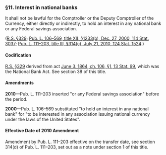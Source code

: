 ### §11. Interest in national banks ###

It shall not be lawful for the Comptroller or the Deputy Comptroller of the Currency, either directly or indirectly, to hold an interest in any national bank or any Federal savings association.

([R.S. §329](/statviewer.htm?volume=rs&page=55); [Pub. L. 106–569, title XII, §1233(b), Dec. 27, 2000, 114 Stat. 3037](/statviewer.htm?volume=114&page=3037); [Pub. L. 111–203, title III, §314(c), July 21, 2010, 124 Stat. 1524](/statviewer.htm?volume=124&page=1524).)

#### Codification ####

[R.S. §329](/statviewer.htm?volume=rs&page=55) derived from act [June 3, 1864, ch. 106, §1, 13 Stat. 99](/statviewer.htm?volume=13&page=99), which was the National Bank Act. See section 38 of this title.

#### Amendments ####

**2010**—Pub. L. 111–203 inserted "or any Federal savings association" before the period.

**2000**—Pub. L. 106–569 substituted "to hold an interest in any national bank" for "to be interested in any association issuing national currency under the laws of the United States".

#### Effective Date of 2010 Amendment ####

Amendment by Pub. L. 111–203 effective on the transfer date, see section 314(d) of Pub. L. 111–203, set out as a note under section 1 of this title.